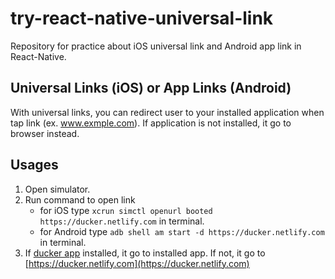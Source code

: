 # try-react-native-universal-link
Repository for practice about iOS universal link and Android app link in React-Native.

## Universal Links (iOS) or App Links (Android)
With universal links, you can redirect user to your installed application when tap link (ex. www.exmple.com). If application is not installed, it go to browser instead.

## Usages
1. Open simulator.
2. Run command to open link
    - for iOS type `xcrun simctl openurl booted https://ducker.netlify.com` in terminal.
    - for Android type `adb shell am start -d https://ducker.netlify.com` in terminal.
3. If [ducker app](https://github.com/aofleejay/try-react-native-universal-link/tree/master/ducker) installed, it go to installed app. If not, it go to [https://ducker.netlify.com](https://ducker.netlify.com)
